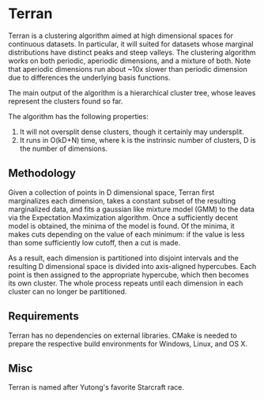 <h1>Terran</h1>

Terran is a clustering algorithm aimed at high dimensional spaces for continuous datasets. In particular, it will suited for datasets whose marginal distributions have distinct peaks and steep valleys. The clustering algorithm works on both periodic, aperiodic dimensions, and a mixture of both. Note that aperiodic dimensions run about ~10x slower than periodic dimension due to differences the underlying basis functions. 

The main output of the algorithm is a hierarchical cluster tree, whose leaves represent the clusters found so far. 

The algorithm has the following properties:

1) It will not oversplit dense clusters, though it certainly may undersplit.  
2) It runs in O(kD+N) time, where k is the instrinsic number of clusters, D is the number of dimensions.  

<h2>Methodology</h2>

Given a collection of points in D dimensional space, Terran first marginalizes each dimension, takes a constant subset of the resulting marginalized data, and fits a gaussian like mixture model (GMM) to the data via the Expectation Maximization algorithm. Once a sufficiently decent model is obtained, the minima of the model is found. Of the minima, it makes cuts depending on the value of each minimum: if the value is less than some sufficiently low cutoff, then a cut is made. 

As a result, each dimension is partitioned into disjoint intervals and the resulting D dimensional space is divided into axis-aligned hypercubes. Each point is then assigned to the appropriate hypercube, which then becomes its own cluster. The whole process repeats until each dimension in each cluster can no longer be partitioned.

<h2>Requirements</h2>

Terran has no dependencies on external libraries. CMake is needed to prepare the respective build environments for Windows, Linux, and OS X. 

<h2> Misc </h2>

Terran is named after Yutong's favorite Starcraft race.

